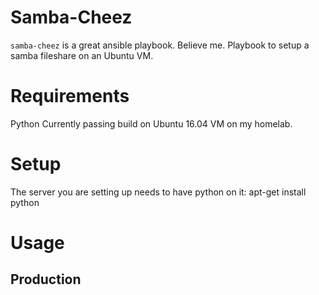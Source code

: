 # Samba-Cheez
`samba-cheez` is a great ansible playbook. Believe me.
Playbook to setup a samba fileshare on an Ubuntu VM.

# Requirements
Python
Currently passing build on Ubuntu 16.04 VM on my homelab.

# Setup
The server you are setting up needs to have python on it:
        apt-get install python

# Usage

## Production
